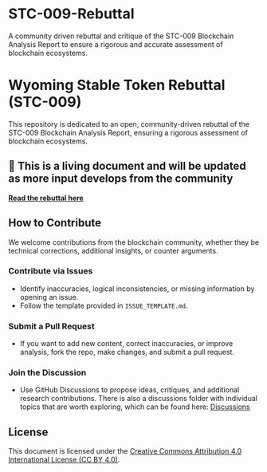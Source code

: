 # STC-009-Rebuttal
A community driven rebuttal and critique of the STC-009 Blockchain Analysis Report to ensure a rigorous and accurate assessment of blockchain ecosystems.

# Wyoming Stable Token Rebuttal (STC-009)
This repository is dedicated to an open, community-driven rebuttal of the STC-009 Blockchain Analysis Report, ensuring a rigorous assessment of blockchain ecosystems.

## 📄 This is a living document and will be updated as more input develops from the community
**[Read the rebuttal here](rebuttal_stc_009_blockchain_analysis_report.md)**


## How to Contribute
We welcome contributions from the blockchain community, whether they be technical corrections, additional insights, or counter arguments.

### Contribute via Issues
- Identify inaccuracies, logical inconsistencies, or missing information by opening an issue.
- Follow the template provided in `ISSUE_TEMPLATE.md`.

### Submit a Pull Request
- If you want to add new content, correct inaccuracies, or improve analysis, fork the repo, make changes, and submit a pull request.

### Join the Discussion
- Use GitHub Discussions to propose ideas, critiques, and additional research contributions. There is also a discussions folder with individual topics that are worth exploring, which can be found here: [Discussions](STC-009-Rebuttal/tree/main/discussions)


## License
This document is licensed under the [Creative Commons Attribution 4.0 International License (CC BY 4.0)](https://creativecommons.org/licenses/by/4.0/).

